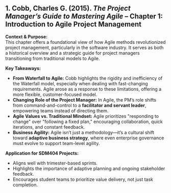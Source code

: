 ## 1. Cobb, Charles G. (2015). _The Project Manager’s Guide to Mastering Agile_ – Chapter 1: Introduction to Agile Project Management

**Context & Purpose:**  
This chapter offers a foundational view of how Agile methods revolutionized project management, particularly in the software industry. It serves as both a historical overview and a strategic guide for project managers transitioning from traditional models to Agile.

**Key Takeaways:**
- **From Waterfall to Agile:** Cobb highlights the rigidity and inefficiency of the Waterfall model, especially when dealing with fast-changing requirements. Agile arose as a response to these limitations, offering a more flexible, customer-focused model.
- **Changing Role of the Project Manager:** In Agile, the PM’s role shifts from command-and-control to a **facilitator and servant leader**, empowering teams instead of directing them.
- **Agile Values vs. Traditional Mindset:** Agile prioritizes "responding to change" over "following a fixed plan," encouraging collaboration, quick iterations, and constant feedback.
- **Business Agility:** Agile isn’t just a methodology—it’s a cultural shift toward **adaptive business strategy**, where even enterprise governance must evolve to support team-level agility.

**Application for SDM404 Projects:**
- Aligns well with trimester-based sprints.
- Highlights the importance of adaptive planning and ongoing stakeholder feedback.
- Encourages student teams to prioritize value delivery, not just task completion.